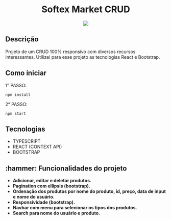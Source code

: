 # <h1 align="center"> Softex Market CRUD </h1> 

<p align="center">
<img src="https://user-images.githubusercontent.com/100027700/204397016-54d3556e-9b46-482d-b52b-4287816795ce.gif">
</p>

<h2>Descrição</h2>
Projeto de um CRUD 100% responsivo com diversos recursos interessantes. Utilizei para esse projeto as tecnologias React e Bootstrap.

<h2>Como iniciar</h2>

1° PASSO:
```
npm install
```
2° PASSO:
```
npm start
```

<h2>Tecnologias</h2>
<ul>
<li>TYPESCRIPT
<li>REACT (CONTEXT API)
<li>BOOTSTRAP
</ul>


<h2>:hammer: Funcionalidades do projeto</h2>
<ul>
<li><b>Adicionar, editar e deletar produtos.</b> 
<li><b>Pagination com ellipsis (bootstrap).</b> 
<li><b>Ordenação dos produtos por nome do produto, id, preço, data de input e nome do usuário.</b> 
<li><b>Responsividade (bootstrap).</b>
<li><b>Navbar com menu para selecionar os tipos dos produtos.</b>
<li><b>Search para nome do usuário e produto.</b>
</ul>
